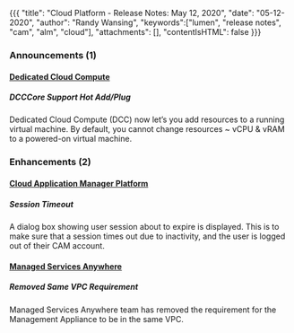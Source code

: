 {{{
"title": "Cloud Platform - Release Notes: May 12, 2020",
"date": "05-12-2020",
"author": "Randy Wansing",
"keywords":["lumen", "release notes", "cam", "alm", "cloud"],
"attachments": [],
"contentIsHTML": false
}}}

### Announcements (1)

#### [Dedicated Cloud Compute](https://www.ctl.io/dedicated-cloud-compute/)

##### DCCCore Support Hot Add/Plug

Dedicated Cloud Compute (DCC) now let’s you add resources to a running virtual machine. By default, you cannot change resources ~ vCPU & vRAM to a powered-on virtual machine.

### Enhancements (2)

#### [Cloud Application Manager Platform](https://www.ctl.io/cloud-application-manager/)

##### Session Timeout

A dialog box showing user session about to expire is displayed. This is to make sure that a session times out due to inactivity, and the user is logged out of their CAM account.

#### [Managed Services Anywhere](https://www.ctl.io/managed-services-anywhere/)

##### Removed Same VPC Requirement

Managed Services Anywhere team has removed the requirement for the Management Appliance to be in the same VPC.
